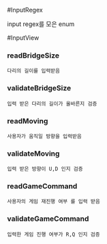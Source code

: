 #InputRegex

input regex를 모은 enum 

#InputView

### readBridgeSize

    다리의 길이를 입력받음

### validateBridgeSize

    입력 받은 다리의 길이가 올바른지 검증

### readMoving

    사용자가 움직일 방향을 입력받음

### validateMoving

    입력 받은 방향이 U,D 인지 검증

### readGameCommand

    사용자의 게임 재진행 여부 를 입력 받음

### validateGameCommand

    입력한 게임 진행 여부가 R,Q 인지 검증